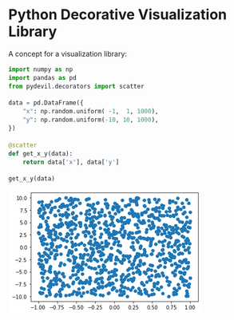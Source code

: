 # Python Decorative Visualization Library

A concept for a visualization library:

```python
import numpy as np
import pandas as pd
from pydevil.decorators import scatter

data = pd.DataFrame({
    "x": np.random.uniform( -1,  1, 1000),
    "y": np.random.uniform(-10, 10, 1000),
})

@scatter
def get_x_y(data):
    return data['x'], data['y']

get_x_y(data)
```

![scatter-plot](./img/scatter-plot.png)
